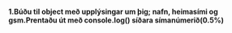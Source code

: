 **1.Búðu til object með upplýsingar um þig; nafn, heimasími og gsm.Prentaðu út með console.log() síðara símanúmerið(0.5%)**
